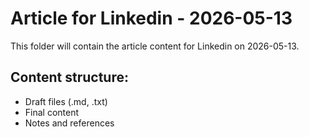 # Article for Linkedin - 2026-05-13

This folder will contain the article content for Linkedin on 2026-05-13.

## Content structure:
- Draft files (.md, .txt)
- Final content
- Notes and references

